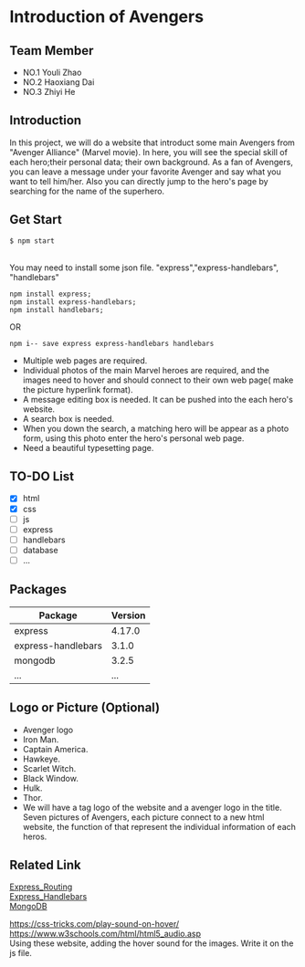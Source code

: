 # Introduction of Avengers
## Team Member
* NO.1 Youli Zhao
* NO.2 Haoxiang Dai
* NO.3 Zhiyi He

## Introduction
In this project, we will do a website that introduct some main Avengers from "Avenger Alliance" (Marvel movie). In here, you will see the special skill of each hero;their personal data; their own background. As a fan of Avengers, you can leave a message under your favorite Avenger and say what you want to tell him/her. Also you can directly jump to the hero's page by searching for the name of the superhero.

## Get Start
```
$ npm start
```
<br>You may need to install some json file. "express","express-handlebars", "handlebars"
```
npm install express;
npm install express-handlebars;
npm install handlebars;
```
OR
```
npm i-- save express express-handlebars handlebars
```

* Multiple web pages are required.
* Individual photos of the main Marvel heroes are required, and the images need to hover and should connect to their own web page( make the picture hyperlink format).
* A message editing box is needed. It can be pushed into the each hero's website.
* A search box is needed.
* When you down the search, a matching hero will be appear as a photo form, using this photo enter the hero's personal web page.
* Need a beautiful typesetting page.


## TO-DO List
- [X] html
- [X] css
- [ ] js
- [ ] express
- [ ] handlebars
- [ ] database
- [ ] ...

## Packages
|Package|Version|
|------|-----|
|express|4.17.0|
|express-handlebars|3.1.0|
|mongodb|3.2.5|
|...|...|
## Logo or Picture (Optional)
* Avenger logo
* Iron Man.
* Captain America.
* Hawkeye.
* Scarlet Witch.
* Black Window.
* Hulk.
* Thor.
* We will have a tag logo of the website and a avenger logo in the title. Seven pictures of Avengers, each picture connect to a new html website, the function of that represent the individual information of each heros.


## Related Link
<a href="https://expressjs.com/en/guide/routing.html">Express_Routing</a><br>
<a href="https://github.com/ericf/express-handlebars">Express_Handlebars</a><br>
<a href="https://docs.mongodb.com/manual/">MongoDB</a>

https://css-tricks.com/play-sound-on-hover/ <br> https://www.w3schools.com/html/html5_audio.asp <br>
Using these website, adding the hover sound for the images. Write it on the js file.
